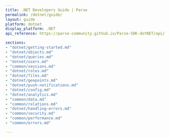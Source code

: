 ```yaml
---
title: .NET Developers Guide | Parse
permalink: /dotnet/guide/
layout: guide
platform: dotnet
display_platform: .NET
api_reference: https://parse-community.github.io/Parse-SDK-dotNET/api/

sections:
- "dotnet/getting-started.md"
- "dotnet/objects.md"
- "dotnet/queries.md"
- "dotnet/users.md"
- "common/sessions.md"
- "dotnet/roles.md"
- "dotnet/files.md"
- "dotnet/geopoints.md"
- "dotnet/push-notifications.md"
- "dotnet/config.md"
- "dotnet/analytics.md"
- "common/data.md"
- "common/relations.md"
- "dotnet/handling-errors.md"
- "common/security.md"
- "common/performance.md"
- "common/errors.md"

---
```

